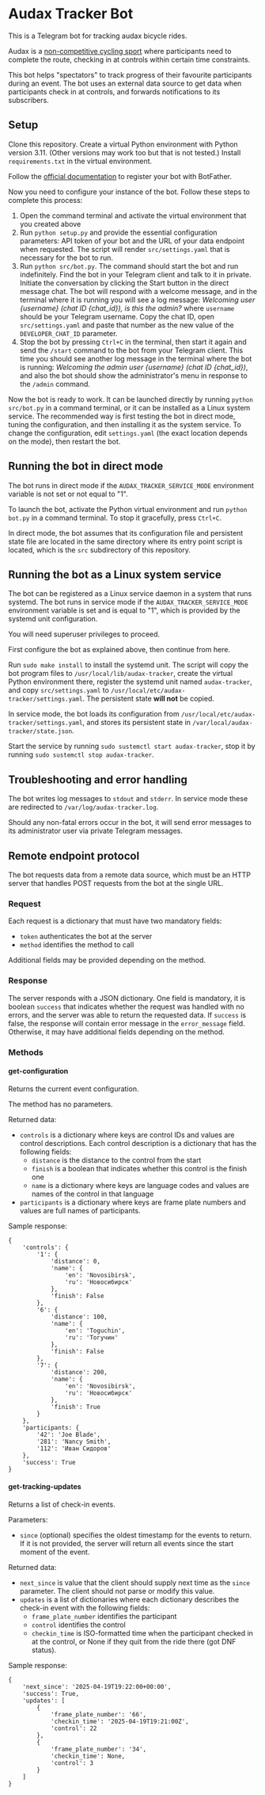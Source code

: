 # Audax Tracker Bot

This is a Telegram bot for tracking audax bicycle rides.

Audax is a [non-competitive cycling sport](https://en.wikipedia.org/wiki/Audax_(cycling)) where participants need to complete the route, checking in at controls within certain time constraints.

This bot helps "spectators" to track progress of their favourite participants during an event.  The bot uses an external data source to get data when participants check in at controls, and forwards notifications to its subscribers.

## Setup

Clone this repository.  Create a virtual Python environment with Python version 3.11.  (Other versions may work too but that is not tested.) Install `requirements.txt` in the virtual environment.

Follow the [official documentation](https://core.telegram.org/bots#how-do-i-create-a-bot) to register your bot with BotFather.

Now you need to configure your instance of the bot.  Follow these steps to complete this process:
1. Open the command terminal and activate the virtual environment that you created above
2. Run `python setup.py` and provide the essential configuration parameters: API token of your bot and the URL of your data endpoint when requested.  The script will render `src/settings.yaml` that is necessary for the bot to run.
3. Run `python src/bot.py`.  The command should start the bot and run indefinitely.  Find the bot in your Telegram client and talk to it in private.  Initiate the conversation by clicking the Start button in the direct message chat.  The bot will respond with a welcome message, and in the terminal where it is running you will see a log message: _Welcoming user {username} (chat ID {chat_id}), is this the admin?_ where `username` should be your Telegram username.  Copy the chat ID, open `src/settings.yaml` and paste that number as the new value of the `DEVELOPER_CHAT_ID` parameter.
4. Stop the bot by pressing `Ctrl+C` in the terminal, then start it again and send the `/start` command to the bot from your Telegram client.  This time you should see another log message in the terminal where the bot is running: _Welcoming the admin user {username} (chat ID {chat_id})_, and also the bot should show the administrator's menu in response to the `/admin` command.

Now the bot is ready to work.  It can be launched directly by running `python src/bot.py` in a command terminal, or it can be installed as a Linux system service.  The recommended way is first testing the bot in direct mode, tuning the configuration, and then installing it as the system service.  To change the configuration, edit `settings.yaml` (the exact location depends on the mode), then restart the bot.

## Running the bot in direct mode

The bot runs in direct mode if the `AUDAX_TRACKER_SERVICE_MODE` environment variable is not set or not equal to "1".

To launch the bot, activate the Python virtual environment and run `python bot.py` in a command terminal.  To stop it gracefully, press `Ctrl+C`.

In direct mode, the bot assumes that its configuration file and persistent state file are located in the same directory where its entry point script is located, which is the `src` subdirectory of this repository.

## Running the bot as a Linux system service

The bot can be registered as a Linux service daemon in a system that runs systemd.  The bot runs in service mode if the `AUDAX_TRACKER_SERVICE_MODE` environment variable is set and is equal to "1", which is provided by the systemd unit configuration.

You will need superuser privileges to proceed.

First configure the bot as explained above, then continue from here.

Run `sudo make install` to install the systemd unit.  The script will copy the bot program files to `/usr/local/lib/audax-tracker`, create the virtual Python environment there, register the systemd unit named `audax-tracker`, and copy `src/settings.yaml` to `/usr/local/etc/audax-tracker/settings.yaml`.  The persistent state **will not** be copied.

In service mode, the bot loads its configuration from `/usr/local/etc/audax-tracker/settings.yaml`, and stores its persistent state in `/var/local/audax-tracker/state.json`.

Start the service by running `sudo sustemctl start audax-tracker`, stop it by running `sudo sustemctl stop audax-tracker`.

## Troubleshooting and error handling

The bot writes log messages to `stdout` and `stderr`.  In service mode these are redirected to `/var/log/audax-tracker.log`.

Should any non-fatal errors occur in the bot, it will send error messages to its administrator user via private Telegram messages.

## Remote endpoint protocol

The bot requests data from a remote data source, which must be an HTTP server that handles POST requests from the bot at the single URL.

### Request

Each request is a dictionary that must have two mandatory fields:
- `token` authenticates the bot at the server
- `method` identifies the method to call

Additional fields may be provided depending on the method.

### Response

The server responds with a JSON dictionary.  One field is mandatory, it is boolean `success` that indicates whether the request was handled with no errors, and the server was able to return the requested data.  If `success` is false, the response will contain error message in the `error_message` field.  Otherwise, it may have additional fields depending on the method.

### Methods

#### get-configuration

Returns the current event configuration.

The method has no parameters.

Returned data:

- `controls` is a dictionary where keys are control IDs and values are control descriptions.  Each control description is a dictionary that has the following fields:
  - `distance` is the distance to the control from the start
  - `finish` is a boolean that indicates whether this control is the finish one
  - `name` is a dictionary where keys are language codes and values are names of the control in that language
- `participants` is a dictionary where keys are frame plate numbers and values are full names of participants.

Sample response:
```
{
    'controls': {
        '1': {
            'distance': 0,
            'name': {
                'en': 'Novosibirsk',
                'ru': 'Новосибирск'
            },
            'finish': False
        },
        '6': {
            'distance': 100,
            'name': {
                'en': 'Toguchin',
                'ru': 'Тогучин'
            },
            'finish': False
        },
        '7': {
            'distance': 200,
            'name': {
                'en': 'Novosibirsk',
                'ru': 'Новосибирск'
            },
            'finish': True
        }
    },
    'participants: {
        '42': 'Joe Blade',
        '281': 'Nancy Smith',
        '112': 'Иван Сидоров'
    },
    'success': True
}
```

#### get-tracking-updates

Returns a list of check-in events.

Parameters:
- `since` (optional) specifies the oldest timestamp for the events to return.  If it is not provided, the server will return all events since the start moment of the event.

Returned data:
- `next_since` is value that the client should supply next time as the `since` parameter.  The client should not parse or modify this value.
- `updates` is a list of dictionaries where each dictionary describes the check-in event with the following fields:
  - `frame_plate_number` identifies the participant
  - `control` identifies the control
  - `checkin_time` is ISO-formatted time when the participant checked in at the control, or None if they quit from the ride there (got DNF status).

Sample response:

```
{
    'next_since': '2025-04-19T19:22:00+00:00',
    'success': True,
    'updates': [
        {
            'frame_plate_number': '66',
            'checkin_time': '2025-04-19T19:21:00Z',
            'control': 22
        },
        {
            'frame_plate_number': '34',
            'checkin_time': None,
            'control': 3
        }
    ]
}
```
